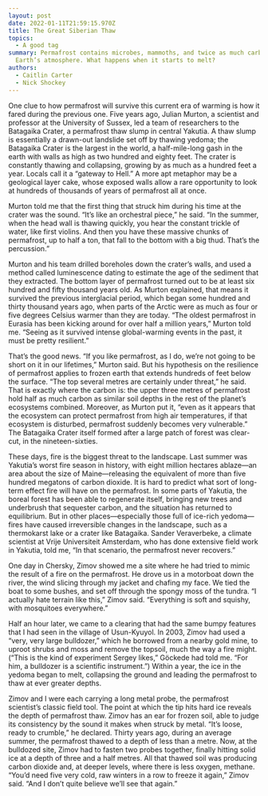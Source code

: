 ```yaml
---
layout: post
date: 2022-01-11T21:59:15.970Z
title: The Great Siberian Thaw
topics:
  - A good tag
summary: Permafrost contains microbes, mammoths, and twice as much carbon as
  Earth’s atmosphere. What happens when it starts to melt?
authors:
  - Caitlin Carter
  - Nick Shockey
---
```

One clue to how permafrost will survive this current era of warming is how it fared during the previous one. Five years ago, Julian Murton, a scientist and professor at the University of Sussex, led a team of researchers to the Batagaika Crater, a permafrost thaw slump in central Yakutia. A thaw slump is essentially a drawn-out landslide set off by thawing yedoma; the Batagaika Crater is the largest in the world, a half-mile-long gash in the earth with walls as high as two hundred and eighty feet. The crater is constantly thawing and collapsing, growing by as much as a hundred feet a year. Locals call it a “gateway to Hell.” A more apt metaphor may be a geological layer cake, whose exposed walls allow a rare opportunity to look at hundreds of thousands of years of permafrost all at once.

Murton told me that the first thing that struck him during his time at the crater was the sound. “It’s like an orchestral piece,” he said. “In the summer, when the head wall is thawing quickly, you hear the constant trickle of water, like first violins. And then you have these massive chunks of permafrost, up to half a ton, that fall to the bottom with a big thud. That’s the percussion.”

Murton and his team drilled boreholes down the crater’s walls, and used a method called luminescence dating to estimate the age of the sediment that they extracted. The bottom layer of permafrost turned out to be at least six hundred and fifty thousand years old. As Murton explained, that means it survived the previous interglacial period, which began some hundred and thirty thousand years ago, when parts of the Arctic were as much as four or five degrees Celsius warmer than they are today. “The oldest permafrost in Eurasia has been kicking around for over half a million years,” Murton told me. “Seeing as it survived intense global-warming events in the past, it must be pretty resilient.”

That’s the good news. “If you like permafrost, as I do, we’re not going to be short on it in our lifetimes,” Murton said. But his hypothesis on the resilience of permafrost applies to frozen earth that extends hundreds of feet below the surface. “The top several metres are certainly under threat,” he said. That is exactly where the carbon is: the upper three metres of permafrost hold half as much carbon as similar soil depths in the rest of the planet’s ecosystems combined. Moreover, as Murton put it, “even as it appears that the ecosystem can protect permafrost from high air temperatures, if that ecosystem is disturbed, permafrost suddenly becomes very vulnerable.” The Batagaika Crater itself formed after a large patch of forest was clear-cut, in the nineteen-sixties.

These days, fire is the biggest threat to the landscape. Last summer was Yakutia’s worst fire season in history, with eight million hectares ablaze—an area about the size of Maine—releasing the equivalent of more than five hundred megatons of carbon dioxide. It is hard to predict what sort of long-term effect fire will have on the permafrost. In some parts of Yakutia, the boreal forest has been able to regenerate itself, bringing new trees and underbrush that sequester carbon, and the situation has returned to equilibrium. But in other places—especially those full of ice-rich yedoma—fires have caused irreversible changes in the landscape, such as a thermokarst lake or a crater like Batagaika. Sander Veraverbeke, a climate scientist at Vrije Universiteit Amsterdam, who has done extensive field work in Yakutia, told me, “In that scenario, the permafrost never recovers.”

One day in Chersky, Zimov showed me a site where he had tried to mimic the result of a fire on the permafrost. He drove us in a motorboat down the river, the wind slicing through my jacket and chafing my face. We tied the boat to some bushes, and set off through the spongy moss of the tundra. “I actually hate terrain like this,” Zimov said. “Everything is soft and squishy, with mosquitoes everywhere.”

Half an hour later, we came to a clearing that had the same bumpy features that I had seen in the village of Usun-Kyuyol. In 2003, Zimov had used a “very, very large bulldozer,” which he borrowed from a nearby gold mine, to uproot shrubs and moss and remove the topsoil, much the way a fire might. (“This is the kind of experiment Sergey likes,” Göckede had told me. “For him, a bulldozer is a scientific instrument.”) Within a year, the ice in the yedoma began to melt, collapsing the ground and leading the permafrost to thaw at ever greater depths.

Zimov and I were each carrying a long metal probe, the permafrost scientist’s classic field tool. The point at which the tip hits hard ice reveals the depth of permafrost thaw. Zimov has an ear for frozen soil, able to judge its consistency by the sound it makes when struck by metal. “It’s loose, ready to crumble,” he declared. Thirty years ago, during an average summer, the permafrost thawed to a depth of less than a metre. Now, at the bulldozed site, Zimov had to fasten two probes together, finally hitting solid ice at a depth of three and a half metres. All that thawed soil was producing carbon dioxide and, at deeper levels, where there is less oxygen, methane. “You’d need five very cold, raw winters in a row to freeze it again,” Zimov said. “And I don’t quite believe we’ll see that again.”